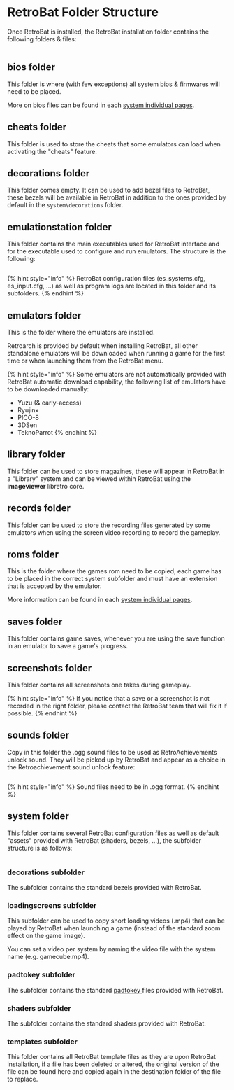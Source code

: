 # RetroBat Folder Structure

Once RetroBat is installed, the RetroBat installation folder contains the following folders & files:

<div align="left">

<figure><img src="https://i.imgur.com/CRVcysX.png" alt=""><figcaption></figcaption></figure>

</div>

## bios folder

This folder is where (with few exceptions) all system bios & firmwares will need to be placed.

More on bios files can be found in each [system individual pages](../systems-and-emulators/supported-game-systems/).

## cheats folder

This folder is used to store the cheats that some emulators can load when activating the "cheats" feature.

## decorations folder

This folder comes empty. It can be used to add bezel files to RetroBat, these bezels will be available in RetroBat in addition to the ones provided by default in the  `system\decorations` folder.

## emulationstation folder

This folder contains the main executables used for RetroBat interface and for the executable used to configure and run emulators. The structure is the following:

<div align="left">

<figure><img src="https://i.imgur.com/vAXEckR.png" alt=""><figcaption></figcaption></figure>

</div>

{% hint style="info" %}
RetroBat configuration files (es\_systems.cfg, es\_input.cfg, ...) as well as program logs are located in this folder and its subfolders.
{% endhint %}

## emulators folder

This is the folder where the emulators are installed.

Retroarch is provided by default when installing RetroBat, all other standalone emulators will be downloaded when running a game for the first time or when launching them from the RetroBat menu.

{% hint style="info" %}
Some emulators are not automatically provided with RetroBat automatic download capability, the following list of emulators have to be downloaded manually:

* Yuzu (& early-access)
* Ryujinx
* PICO-8
* 3DSen
* TeknoParrot
{% endhint %}

## library folder

This folder can be used to store magazines, these will appear in RetroBat in a "Library" system and can be viewed within RetroBat using the **imageviewer** libretro core.

## records folder

This folder can be used to store the recording files generated by some emulators when using the screen video recording to record the gameplay.

## roms folder

This is the folder where the games rom need to be copied, each game has to be placed in the correct system subfolder and must have an extension that is accepted by the emulator.

More information can be found in each [system individual pages](../systems-and-emulators/supported-game-systems/).

## saves folder

This folder contains game saves, whenever you are using the save function in an emulator to save a game's progress.

## screenshots folder

This folder contains all screenshots one takes during gameplay.

{% hint style="info" %}
If you notice that a save or a screenshot is not recorded in the right folder, please contact the RetroBat team that will fix it if possible.
{% endhint %}

## sounds folder

Copy in this folder the .ogg sound files to be used as RetroAchievements unlock sound. They will be picked up by RetroBat and appear as a choice in the Retroachievement sound unlock feature:

<div align="left">

<figure><img src="https://i.imgur.com/Bh6NTTG.png" alt=""><figcaption></figcaption></figure>

</div>

{% hint style="info" %}
Sound files need to be in .ogg format.
{% endhint %}

## system folder

This folder contains several RetroBat configuration files as well as default "assets" provided with RetroBat (shaders, bezels, ...), the subfolder structure is as follows:

<div align="left">

<figure><img src="https://i.imgur.com/PfED98M.png" alt=""><figcaption></figcaption></figure>

</div>

### decorations subfolder

The subfolder contains the standard bezels provided with RetroBat.

### loadingscreens subfolder

This subfolder can be used to copy short loading videos (.mp4) that can be played by RetroBat when launching a game (instead of the standard zoom effect on the game image).

You can set a video per system by naming the video file with the system name (e.g. gamecube.mp4).

### padtokey subfolder

The subfolder contains the standard [padtokey ](../controllers/pad2key.md#pad2key-file)files provided with RetroBat.

### shaders subfolder

The subfolder contains the standard shaders provided with RetroBat.

### templates subfolder

This folder contains all RetroBat template files as they are upon RetroBat installation, if a file has been deleted or altered, the original version of the file can be found here and copied again in the destination folder of the file to replace.
